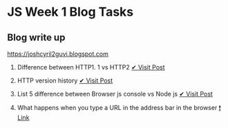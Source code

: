# JS Week 1 Blog Tasks

## Blog write up
https://joshcyril2guvi.blogspot.com

 1. Difference between HTTP1. 1 vs HTTP2  [✔ Visit Post](https://joshcyril2guvi.blogspot.com/2021/03/difference-between-http11-vs-http2.html)

 1. HTTP version history [✔ Visit Post](https://joshcyril2guvi.blogspot.com/2021/03/http-version-history.html)

 1. List 5 difference between Browser js console vs Node js [✔ Visit Post](https://joshcyril2guvi.blogspot.com/2021/03/list-5-difference-between-browser-js.html)

 1. What happens when you type a URL in the address bar in the browser [❗ Link]()
